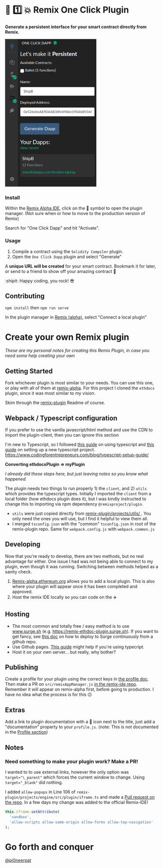 # :repeat: :one: :collision: Remix One Click Plugin

**Generate a persistent interface for your smart contract directly from Remix.**

<img width=300 alignText="center" src="./resources/screenshot-plugin.png"/>

### Install

Within the [Remix Alpha IDE](https://remix-alpha.ethereum.org), click on the :electric_plug: symbol to open the plugin manager. (Not sure when or how to move to the production version of Remix)

Search for "One Click Dapp" and hit "Activate".

### Usage

1. Compile a contract using the `Solidity Compiler` plugin.
2. Open the `One Click Dapp` plugin and select "Generate"

A **unique URL will be created** for your smart contract. Bookmark it for later, or send to a friend to show off your amazing contract :tada:

:shipit: Happy coding, you rock! :sunglasses:

## Contributing

`npm install` then `npm run serve`

In the plugin manager in [Remix (alpha)](http://remix-alpha.ethereum.org), select "Connect a local plugin"

# Create your own Remix plugin

_These are my personal notes for creating this Remix Plugin, in case you need some help creating your own_

## Getting Started

Fork whichever plugin is most similar to your needs. You can use this one, or play with all of them at [remix-alpha](https://remix-alpha.ethereum.org). For this project I cloned the `ethdocs` plugin, since it was most similar to my vision.

Skim through the [remix-plugin](https://github.com/ethereum/remix-plugin) Readme of course.

## Webpack / Typescript configuration

If you prefer to use the vanilla javascript/html method and use the CDN to import the plugin-client, then you can ignore this section

I'm new to Typescript, so I followed [this guide](https://alligator.io/typescript/new-project/) on using typescript and [this guide](https://github.com/BrianDGLS/express-ts) on setting up a new typescript project. https://www.codingforentrepreneurs.com/blog/typescript-setup-guide/

**Converting ethdocsPlugin => myPlugin**

*I already did these steps here, but just leaving notes so you know what happened.*

The plugin needs two things to run properly 1) the `client`, and 2) `utils` which provides the typescript types. Initially I imported the `client` from a local folder (how ethdocs plugin does it), but I was kindly instructed to change this to importing via npm dependency `@remixproject/plugin`.

- `utils` were just copied directly from [remix-plugin/projects/utils/
](https://github.com/ethereum/remix-plugin/tree/master/projects/utils). You only need the ones you will use, but I find it helpful to view them all.
- I merged `tsconfig.json` with the "common" `tsconfig.json` in root of the remix-plugin repo. Same for `webpack.config.js` with `webpack.common.js`

## Developing

Now that you're ready to develop, there are two methods, but no real advantage for either. One issue I had was not being able to connect to my plugin, even though it was running. Switching between methods helped as a sanity check.

1. [Remix-alpha.ethereum.org](https://Remix-alpha.ethereum.org) allows you to add a local plugin. This is also where your plugin will appear once it has been completed and approved.
2. Host the remix IDE locally so you can code on the :airplane:

## Hosting

- The most common and totally free / easy method is to use www.surge.sh (e.g. https://remix-ethdoc-plugin.surge.sh). If you want to get fancy, see [this doc](https://surge.sh/help/deploying-continuously-using-git-hooks) on how to deploy to Surge continuously from a github repo.
- Use Github pages. [This guide](https://zubialevich.blogspot.com/2018/09/how-to-build-typescript-github-pages-app.html) might help if you're using typecript.
- Host it on your own server... but really, why bother?

## Publishing

Create a profile for your plugin using the correct keys in [the profile doc](https://github.com/ethereum/remix-plugin/blob/master/doc/deploy/profile.md). Then make a PR on `src/remixAppManager.js` [in the remix-ide repo](https://github.com/ethereum/remix-ide/blob/8d3a09f9b19060509d2789ced8e8d5ee6c9f6e9f/src/remixAppManager.js). Remember it will appear on remix-alpha first, before going to production. I have no idea what the process is for this :confused:

## Extras

Add a link to plugin documentation with a :book: icon next to the title, just add a "documentation" property to your `profile.js`. (note: This is not documented in the [Profile section](https://github.com/ethereum/remix-plugin/blob/master/doc/deploy/profile.md))

## Notes

### Need something to make your plugin work? Make a PR!

I wanted to to use external links, however the only option was `target="\_parent"` which forces the current window to change. Using `target="_blank"` did nothing.

I added `allow-popups` in Line 106 of `remix-plugin/projects/engine/src/plugin/iframe.ts` and made a [Pull request on the repo](https://github.com/ethereum/remix-plugin/pull/120). In a few days my change was added to the official Remix-IDE!

```js
this.iframe.setAttribute(
  'sandbox',
  'allow-scripts allow-same-origin allow-forms allow-top-navigation'
);
```

# Go forth and conquer

[@pi0neerpat](https://twitter.com/pi0neerpat)
